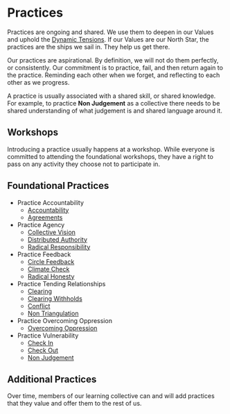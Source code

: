 # Practices

Practices are ongoing and shared. We use them to deepen in our Values and uphold the [Dynamic Tensions](https://github.com/MatureMasculine/guide/tree/4d5a0462fa490f4d15010be70b252a06d0ea395e/Dyanmic_Tensions/README.md). If our Values are our North Star, the practices are the ships we sail in. They help us get there.

Our practices are aspirational. By definition, we will not do them perfectly, or consistently. Our commitment is to practice, fail, and then return again to the practice. Reminding each other when we forget, and reflecting to each other as we progress.

A practice is usually associated with a shared skill, or shared knowledge. For example, to practice **Non Judgement** as a collective there needs to be shared understanding of what judgement is and shared language around it.

## Workshops

Introducing a practice usually happens at a workshop. While everyone is committed to attending the foundational workshops, they have a right to pass on any activity they choose not to participate in.

## Foundational Practices

* Practice Accountability
  * [Accountability](../practice-accountability/accountability.md)
  * [Agreements](../practice-accountability/agreements.md)
* Practice Agency
  * [Collective Vision](../practice-agency/collective_vision.md)
  * [Distributed Authority](../practice-agency/distributed_authority.md)
  * [Radical Responsibility](../practice-agency/radical_responsibility.md)
* Practice Feedback
  * [Circle Feedback](../practice-feedback/circle_feedback.md)
  * [Climate Check](../practice-feedback/climate_check.md)
  * [Radical Honesty](../practice-feedback/radical_honesty.md)
* Practice Tending Relationships
  * [Clearing](https://github.com/MatureMasculine/guide/tree/4d5a0462fa490f4d15010be70b252a06d0ea395e/Practice_Tending_Relationships/Clearing.md)
  * [Clearing Withholds](https://github.com/MatureMasculine/guide/tree/4d5a0462fa490f4d15010be70b252a06d0ea395e/Practice_Tending_Relationships/Clearing_Withholds.md)
  * [Conflict](https://github.com/MatureMasculine/guide/tree/4d5a0462fa490f4d15010be70b252a06d0ea395e/Practice_Tending_Relationships/Conflict.md)
  * [Non Triangulation](https://github.com/MatureMasculine/guide/tree/4d5a0462fa490f4d15010be70b252a06d0ea395e/Practice_Tending_Relationships/Non_Triangulation.md)
* Practice Overcoming Oppression
  * [Overcoming Oppression](../practice-overcoming-oppression/overcoming_oppression.md)
* Practice Vulnerability
  * [Check In](../practice-vulnerability/check_in.md)
  * [Check Out](../practice-vulnerability/check_out.md)
  * [Non Judgement](../practice-vulnerability/non_judgement.md)

## Additional Practices

Over time, members of our learning collective can and will add practices that they value and offer them to the rest of us.

